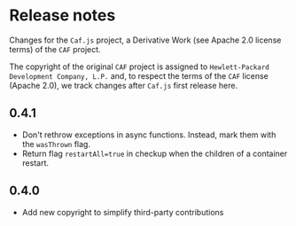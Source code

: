 # Release notes

Changes for the `Caf.js` project, a Derivative Work (see Apache 2.0 license terms) of the `CAF` project.

The  copyright of the original `CAF` project is assigned to `Hewlett-Packard Development Company, L.P.` and, to respect the terms of the `CAF` license (Apache 2.0), we track changes after `Caf.js` first release here.

## 0.4.1
 - Don't rethrow exceptions in async functions. Instead, mark them with the `wasThrown` flag.
 - Return flag `restartAll=true` in checkup when the children of a container restart.

## 0.4.0
 - Add new copyright to simplify third-party contributions
